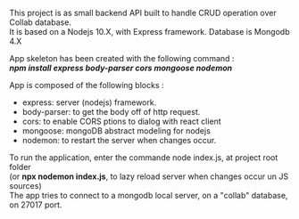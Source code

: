 This project is as small backend API built to handle CRUD operation over Collab database.   
It is based on a Nodejs 10.X, with Express framework. Database is Mongodb 4.X

App skeleton has been created with the following command :  
***npm install express body-parser cors mongoose nodemon***   

App is composed of the following blocks :   
- express: server (nodejs) framework.  
- body-parser: to get the body off of http request.  
- cors: to enable CORS ptions to dialog with react client  
- mongoose: mongoDB abstract modeling for nodejs  
- nodemon: to restart the server when changes occur.  

To run the application, enter the commande node index.js, at project root folder   
(or **npx nodemon index.js**, to lazy reload server when changes occur un JS sources)   
The app tries to connect to a mongodb local server, on a "collab" database, on 27017 port.  
